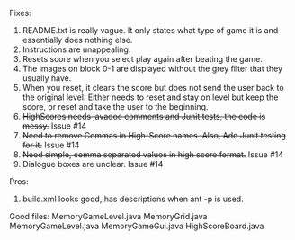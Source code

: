 Fixes:
1) README.txt is really vague. It only states what type of game it is and essentially does nothing else.
2) Instructions are unappealing.
3) Resets score when you select play again after beating the game.
4) The images on block 0-1 are displayed without the grey filter that they usually have.
5) When you reset, it clears the score but does not send the user back to the original level. Either needs to reset and stay on level but keep the score, or reset and take the user to the beginning.
6) ~~HighScores needs javadoc comments and Junit tests, the code is messy.~~ Issue #14
7) ~~Need to remove Commas in High-Score names. Also, Add Junit testing for it.~~ Issue #14
8) ~~Need simple, comma separated values in high score format.~~ Issue #14
9) Dialogue boxes are unclear. Issue #14


Pros:
1) build.xml looks good, has descriptions when ant -p is used.

Good files: 
MemoryGameLevel.java
MemoryGrid.java
MemoryGameLevel.java
MemoryGameGui.java
HighScoreBoard.java
